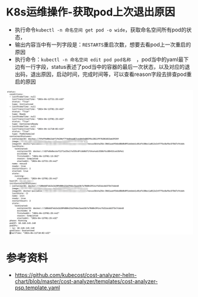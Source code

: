 # K8s运维操作-获取pod上次退出原因

- 执行命令`kubectl -n 命名空间 get pod -o wide`，获取命名空间所有pod的状态，
- 输出内容当中有一列字段是：`RESTARTS`重启次数，想要去看pod上一次重启的原因
- 执行命令：`kubectl -n 命名空间 edit pod pod名称  `，pod当中的yaml最下边有一行字段，status表述了pod当中的容器的最后一次状态，以及对应的退出码，退出原因，启动时间，完成时间等，可以查看reason字段去排查pod重启的原因

![Snipaste_2024-04-16_09-58-00](images/Snipaste_2024-04-16_09-58-00.png)



# 参考资料

- https://github.com/kubecost/cost-analyzer-helm-chart/blob/master/cost-analyzer/templates/cost-analyzer-psp.template.yaml